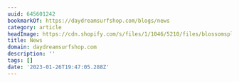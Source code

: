 ```yaml
---
uuid: 645601242
bookmarkOf: https://daydreamsurfshop.com/blogs/news
category: article
headImage: https://cdn.shopify.com/s/files/1/1046/5210/files/blossomsplash_army_4x.png?height=628&pad_color=ffffff&v=1613665743&width=1200
title: News
domain: daydreamsurfshop.com
description: ''
tags: []
date: '2023-01-26T19:47:05.288Z'
---
```



